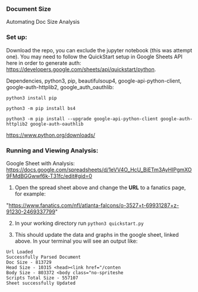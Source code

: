 ### Document Size
Automating Doc Size Analysis

### Set up:
Download the repo, you can exclude the jupyter notebook (this was attempt one). You may need to follow the QuickStart setup in Google Sheets API here in order to generate auth:
https://developers.google.com/sheets/api/quickstart/python.

Dependencies, python3, pip, beautifulsoup4, google-api-python-client, google-auth-httplib2, google_auth_oauthlib:

```python3 install pip```

```python3 -m pip install bs4```

```python3 -m pip install --upgrade google-api-python-client google-auth-httplib2 google-auth-oauthlib```

https://www.python.org/downloads/

### Running and Viewing Analysis:
Google Sheet with Analysis: https://docs.google.com/spreadsheets/d/1eVV4O_HcU_BiETm3AyHIPgmXO9FMdBGGwwf6k-T31fc/edit#gid=0

1. Open the spread sheet above and change the **URL** to a fanatics page, for example: 

"https://www.fanatics.com/nfl/atlanta-falcons/o-3527+t-69931287+z-91230-2469337799"

2. In your working directory run ```python3 quickstart.py```

3. This should update the data and graphs in the google sheet, linked above. In your terminal you will see an output like:
```
Url Loaded
Successfully Parsed Document
Doc Size - 813729
Head Size - 10315 <head><link href="/conten
Body Size - 803372 <body class="no-spriteshe
Scripts Total Size - 557107
Sheet successfully Updated
```
